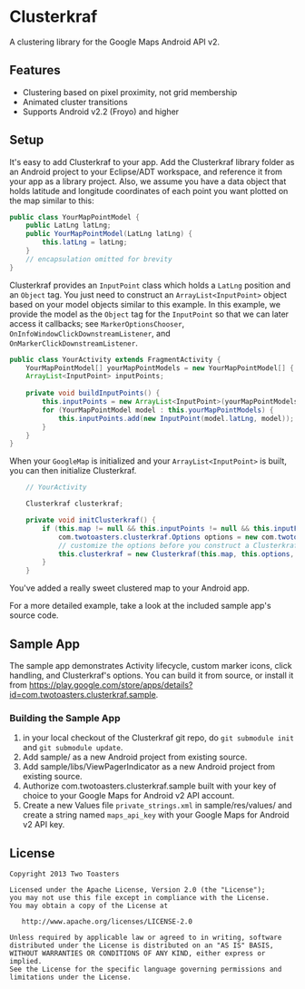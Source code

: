 # Clusterkraf

A clustering library for the Google Maps Android API v2.

## Features

- Clustering based on pixel proximity, not grid membership
- Animated cluster transitions
- Supports Android v2.2 (Froyo) and higher

## Setup

It's easy to add Clusterkraf to your app. Add the Clusterkraf library folder as an Android project to your Eclipse/ADT workspace, and reference it from your app as a library project. Also, we assume you have a data object that holds latitude and longitude coordinates of each point you want plotted on the map similar to this:

```java
public class YourMapPointModel {
    public LatLng latLng;
    public YourMapPointModel(LatLng latLng) {
        this.latLng = latLng;
    }
    // encapsulation omitted for brevity
}
```

Clusterkraf provides an `InputPoint` class which holds a `LatLng` position and an `Object` tag. You just need to construct an `ArrayList<InputPoint>` object based on your model objects similar to this example. In this example, we provide the model as the `Object` tag for the `InputPoint` so that we can later access it callbacks; see `MarkerOptionsChooser`, `OnInfoWindowClickDownstreamListener`, and `OnMarkerClickDownstreamListener`.

```java
public class YourActivity extends FragmentActivity {
    YourMapPointModel[] yourMapPointModels = new YourMapPointModel[] { new YourMapPointModel(new LatLng(0d, 1d) /* etc */ ) };
    ArrayList<InputPoint> inputPoints;
        
    private void buildInputPoints() {
        this.inputPoints = new ArrayList<InputPoint>(yourMapPointModels.length);
        for (YourMapPointModel model : this.yourMapPointModels) {
            this.inputPoints.add(new InputPoint(model.latLng, model));
        }
    }
}
```

When your `GoogleMap` is initialized and your `ArrayList<InputPoint>` is built, you can then initialize Clusterkraf.

```java
    // YourActivity

    Clusterkraf clusterkraf;

    private void initClusterkraf() {
        if (this.map != null && this.inputPoints != null && this.inputPoints.size() > 0) {
    		com.twotoasters.clusterkraf.Options options = new com.twotoasters.clusterkraf.Options();
    		// customize the options before you construct a Clusterkraf instance
    		this.clusterkraf = new Clusterkraf(this.map, this.options, this.inputPoints);
    	}
    }
```

You've added a really sweet clustered map to your Android app.

For a more detailed example, take a look at the included sample app's source code. 

## Sample App

The sample app demonstrates Activity lifecycle, custom marker icons, click handling, and Clusterkraf's options. You can build it from source, or install it from https://play.google.com/store/apps/details?id=com.twotoasters.clusterkraf.sample.

### Building the Sample App

1. in your local checkout of the Clusterkraf git repo, do `git submodule init` and `git submodule update`.
2. Add sample/ as a new Android project from existing source.
3. Add sample/libs/ViewPagerIndicator as a new Android project from existing source.
4. Authorize com.twotoasters.clusterkraf.sample built with your key of choice to your Google Maps for Android v2 API account.
5. Create a new Values file `private_strings.xml` in sample/res/values/ and create a string named `maps_api_key` with your Google Maps for Android v2 API key.

## License

    Copyright 2013 Two Toasters

    Licensed under the Apache License, Version 2.0 (the "License");
    you may not use this file except in compliance with the License.
    You may obtain a copy of the License at

       http://www.apache.org/licenses/LICENSE-2.0

    Unless required by applicable law or agreed to in writing, software
    distributed under the License is distributed on an "AS IS" BASIS,
    WITHOUT WARRANTIES OR CONDITIONS OF ANY KIND, either express or implied.
    See the License for the specific language governing permissions and
    limitations under the License.
